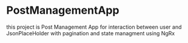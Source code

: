 # PostManagementApp
this project is Post Management App for interaction between user and JsonPlaceHolder with pagination and state managment using NgRx
